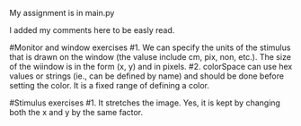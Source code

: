 My assignment is in main.py

I added my comments here to be easly read. 

#Monitor and window exercises
#1. We can specify the units of the stimulus that is drawn on the window (the valuse include cm, pix, non, etc.). The size of the wiindow is in the form (x, y) and in pixels.
#2. colorSpace can use hex values or strings (ie., can be defined by name) and should be done before setting the color. It is a fixed range of defining a color.

#Stimulus exercises
#1. It stretches the image. Yes, it is kept by changing both the x and y by the same factor.

